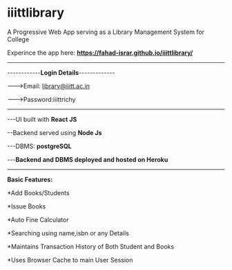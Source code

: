# iiittlibrary 

A Progressive Web App serving as a Library Management System for College

Experince the app here: **https://fahad-israr.github.io/iiittlibrary/**


***********************************************

------------**Login Details**-------------


--->Email: library@iiitt.ac.in


--->Password:iiittrichy

-------------------------------------------

---UI built with **React JS**


--Backend served using **Node Js**


---DBMS: **postgreSQL**

---**Backend and DBMS deployed and hosted on Heroku**

********************************************







**Basic Features:**


*Add Books/Students


*Issue Books


*Auto Fine Calculator


*Searching using name,isbn or any Details


*Maintains Transaction History of Both Student and Books


*Uses Browser Cache to main User Session

